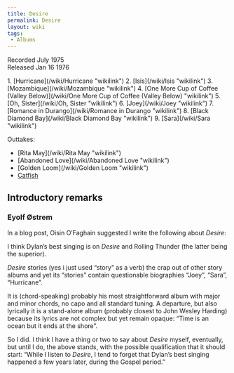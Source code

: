 ```yaml
---
title: Desire
permalink: Desire
layout: wiki
tags:
 - Albums
---
```


Recorded July 1975  
Released Jan 16 1976

<div id="songs">
1.  [Hurricane](/wiki/Hurricane "wikilink")
2.  [Isis](/wiki/Isis "wikilink")
3.  [Mozambique](/wiki/Mozambique "wikilink")
4.  [One More Cup of Coffee (Valley
    Below)](/wiki/One More Cup of Coffee (Valley Below) "wikilink")
5.  [Oh, Sister](/wiki/Oh, Sister "wikilink")
6.  [Joey](/wiki/Joey "wikilink")
7.  [Romance in Durango](/wiki/Romance in Durango "wikilink")
8.  [Black Diamond Bay](/wiki/Black Diamond Bay "wikilink")
9.  [Sara](/wiki/Sara "wikilink")

Outtakes:

-   [Rita May](/wiki/Rita May "wikilink")
-   [Abandoned Love](/wiki/Abandoned Love "wikilink")
-   [Golden Loom](/wiki/Golden Loom "wikilink")
-   [Catfish](/wiki/Catfish "wikilink")

</div>
<div id="intro">
<h2>
Introductory remarks

</h2>
<h3>
Eyolf Østrem

</h3>
In a
<span href="http://oestrem.com/thingstwice/2009/02/things-twice-the-book-now-in-html/#comment-42999" id="Things Twice">blog
post</span>, Oisin O’Faghain suggested I write the following about
<em>Desire</em>:

I think Dylan’s best singing is on <em>Desire</em> and Rolling Thunder
(the latter being the superior).

<em>Desire</em> stories (yes i just used “story” as a verb) the crap out
of other story albums and yet its “stories” contain questionable
biographies “Joey”, “Sara”, “Hurricane”.

It is (chord-speaking) probably his most straightforward album with
major and minor chords, no capo and all standard tuning. A departure,
but also lyrically it is a stand-alone album (probably closest to John
Wesley Harding) because its lyrics are not complex but yet remain
opaque: “Time is an ocean but it ends at the shore”.

So I did. I think I have a thing or two to say about <em>Desire</em>
myself, eventually, but until I do, the above stands, with the possible
qualification that it should start: “While I listen to <em>Desire</em>,
I tend to forget that Dylan’s best singing happened a few years later,
during the Gospel period.”

</div>


